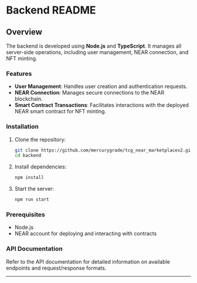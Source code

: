 # Backend README

## Overview

The backend is developed using **Node.js** and **TypeScript**. It manages all server-side operations, including user management, NEAR connection, and NFT minting.

### Features

- **User Management**: Handles user creation and authentication requests.
- **NEAR Connection**: Manages secure connections to the NEAR blockchain.
- **Smart Contract Transactions**: Facilitates interactions with the deployed NEAR smart contract for NFT minting.

### Installation

1. Clone the repository:

   ```bash
   git clone https://github.com/mercurygrade/tcg_near_marketplacev2.git
   cd backend
   ```

2. Install dependencies:

   ```bash
   npm install
   ```

3. Start the server:
   ```bash
   npm run start
   ```

### Prerequisites

- Node.js
- NEAR account for deploying and interacting with contracts

### API Documentation

Refer to the API documentation for detailed information on available endpoints and request/response formats.

---

